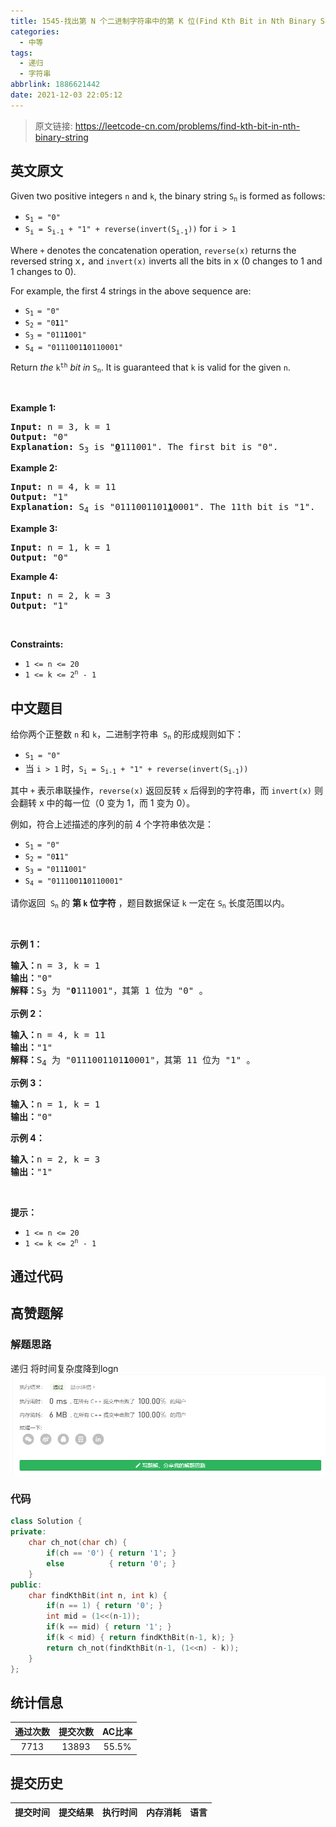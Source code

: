 ```yaml
---
title: 1545-找出第 N 个二进制字符串中的第 K 位(Find Kth Bit in Nth Binary String)
categories:
  - 中等
tags:
  - 递归
  - 字符串
abbrlink: 1886621442
date: 2021-12-03 22:05:12
---
```


> 原文链接: https://leetcode-cn.com/problems/find-kth-bit-in-nth-binary-string


## 英文原文
<div><p>Given two positive integers <code>n</code> and <code>k</code>, the binary string <code>S<sub>n</sub></code> is formed as follows:</p>

<ul>
	<li><code>S<sub>1</sub> = &quot;0&quot;</code></li>
	<li><code>S<sub><span style="font-size: 10.8333px;">i</span></sub> = S<sub><span style="font-size: 10.8333px;">i-1</span></sub> + &quot;1&quot; + reverse(invert(S<sub><span style="font-size: 10.8333px;">i-1</span></sub>))</code> for <code>i &gt; 1</code></li>
</ul>

<p>Where <code>+</code> denotes the concatenation operation, <code>reverse(x)</code> returns the reversed string <font face="monospace">x,</font> and <code>invert(x)</code> inverts all the bits in <font face="monospace">x</font> (0 changes to 1 and 1 changes to 0).</p>

<p>For example, the first 4 strings in the above sequence are:</p>

<ul>
	<li><code>S<sub>1 </sub>= &quot;0&quot;</code></li>
	<li><code>S<sub>2 </sub>= &quot;0<strong>1</strong>1&quot;</code></li>
	<li><code>S<sub>3 </sub>= &quot;011<strong>1</strong>001&quot;</code></li>
	<li><code>S<sub>4</sub> = &quot;0111001<strong>1</strong>0110001&quot;</code></li>
</ul>

<p>Return <em>the</em> <code>k<sup>th</sup></code> <em>bit</em> <em>in</em> <code>S<sub>n</sub></code>. It is guaranteed that <code>k</code> is valid for the given <code>n</code>.</p>

<p>&nbsp;</p>
<p><strong>Example 1:</strong></p>

<pre>
<strong>Input:</strong> n = 3, k = 1
<strong>Output:</strong> &quot;0&quot;
<strong>Explanation: </strong>S<sub>3</sub>&nbsp;is &quot;<strong><u>0</u></strong>111001&quot;. The first bit is &quot;0&quot;.
</pre>

<p><strong>Example 2:</strong></p>

<pre>
<strong>Input:</strong> n = 4, k = 11
<strong>Output:</strong> &quot;1&quot;
<strong>Explanation: </strong>S<sub>4</sub>&nbsp;is &quot;0111001101<strong><u>1</u></strong>0001&quot;. The 11th bit is &quot;1&quot;.
</pre>

<p><strong>Example 3:</strong></p>

<pre>
<strong>Input:</strong> n = 1, k = 1
<strong>Output:</strong> &quot;0&quot;
</pre>

<p><strong>Example 4:</strong></p>

<pre>
<strong>Input:</strong> n = 2, k = 3
<strong>Output:</strong> &quot;1&quot;
</pre>

<p>&nbsp;</p>
<p><strong>Constraints:</strong></p>

<ul>
	<li><code>1 &lt;= n &lt;= 20</code></li>
	<li><code>1 &lt;= k &lt;= 2<sup>n</sup> - 1</code></li>
</ul>
</div>

## 中文题目
<div><p>给你两个正整数 <code>n</code> 和 <code>k</code>，二进制字符串  <code>S<sub>n</sub></code> 的形成规则如下：</p>

<ul>
	<li><code>S<sub>1</sub> = "0"</code></li>
	<li>当 <code>i > 1</code> 时，<code>S<sub>i</sub> = S<sub>i-1</sub> + "1" + reverse(invert(S<sub>i-1</sub>))</code></li>
</ul>

<p>其中 <code>+</code> 表示串联操作，<code>reverse(x)</code> 返回反转 <code>x</code> 后得到的字符串，而 <code>invert(x)</code> 则会翻转 x 中的每一位（0 变为 1，而 1 变为 0）。</p>

<p>例如，符合上述描述的序列的前 4 个字符串依次是：</p>

<ul>
	<li><code>S<sub>1 </sub>= "0"</code></li>
	<li><code>S<sub>2 </sub>= "0<strong>1</strong>1"</code></li>
	<li><code>S<sub>3 </sub>= "011<strong>1</strong>001"</code></li>
	<li><code>S<sub>4</sub> = "0111001<strong>1</strong>0110001"</code></li>
</ul>

<p>请你返回  <code>S<sub>n</sub></code> 的 <strong>第 <code>k</code> 位字符</strong> ，题目数据保证 <code>k</code> 一定在 <code>S<sub>n</sub></code> 长度范围以内。</p>

<p> </p>

<p><strong>示例 1：</strong></p>

<pre>
<strong>输入：</strong>n = 3, k = 1
<strong>输出：</strong>"0"
<strong>解释：</strong>S<sub>3</sub> 为 "<strong>0</strong>111001"，其第 1 位为 "0" 。
</pre>

<p><strong>示例 2：</strong></p>

<pre>
<strong>输入：</strong>n = 4, k = 11
<strong>输出：</strong>"1"
<strong>解释：</strong>S<sub>4</sub> 为 "0111001101<strong>1</strong>0001"，其第 11 位为 "1" 。
</pre>

<p><strong>示例 3：</strong></p>

<pre>
<strong>输入：</strong>n = 1, k = 1
<strong>输出：</strong>"0"
</pre>

<p><strong>示例 4：</strong></p>

<pre>
<strong>输入：</strong>n = 2, k = 3
<strong>输出：</strong>"1"
</pre>

<p> </p>

<p><strong>提示：</strong></p>

<ul>
	<li><code>1 <= n <= 20</code></li>
	<li><code>1 <= k <= 2<sup>n</sup> - 1</code></li>
</ul>
</div>

## 通过代码
<RecoDemo>
</RecoDemo>


## 高赞题解
### 解题思路
递归 将时间复杂度降到logn
![力扣.png](../images/find-kth-bit-in-nth-binary-string-0.png)

### 代码

```cpp
class Solution {
private:
    char ch_not(char ch) {
        if(ch == '0') { return '1'; }
        else          { return '0'; }
    }
public:
    char findKthBit(int n, int k) {
        if(n == 1) { return '0'; }
        int mid = (1<<(n-1));
        if(k == mid) { return '1'; }
        if(k < mid) { return findKthBit(n-1, k); }
        return ch_not(findKthBit(n-1, (1<<n) - k)); 
    }
};
```

## 统计信息
| 通过次数 | 提交次数 | AC比率 |
| :------: | :------: | :------: |
|    7713    |    13893    |   55.5%   |

## 提交历史
| 提交时间 | 提交结果 | 执行时间 |  内存消耗  | 语言 |
| :------: | :------: | :------: | :--------: | :--------: |
